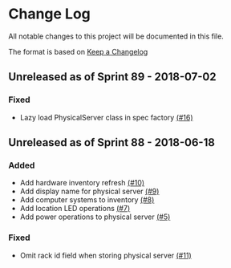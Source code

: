 # Change Log

All notable changes to this project will be documented in this file.

The format is based on [Keep a Changelog](http://keepachangelog.com/en/1.0.0/)


## Unreleased as of Sprint 89 - 2018-07-02

### Fixed
- Lazy load PhysicalServer class in spec factory [(#16)](https://github.com/ManageIQ/manageiq-providers-redfish/pull/16)

## Unreleased as of Sprint 88 - 2018-06-18

### Added
- Add hardware inventory refresh [(#10)](https://github.com/ManageIQ/manageiq-providers-redfish/pull/10)
- Add display name for physical server [(#9)](https://github.com/ManageIQ/manageiq-providers-redfish/pull/9)
- Add computer systems to inventory [(#8)](https://github.com/ManageIQ/manageiq-providers-redfish/pull/8)
- Add location LED operations [(#7)](https://github.com/ManageIQ/manageiq-providers-redfish/pull/7)
- Add power operations to physical server [(#5)](https://github.com/ManageIQ/manageiq-providers-redfish/pull/5)

### Fixed
- Omit rack id field when storing physical server [(#11)](https://github.com/ManageIQ/manageiq-providers-redfish/pull/11)
